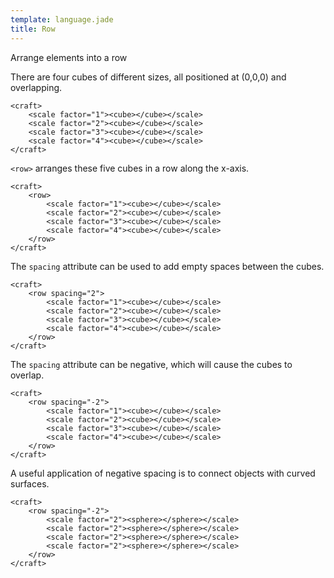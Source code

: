 ```yaml
---
template: language.jade
title: Row
---
```


Arrange elements into a row


There are four cubes of different sizes, all positioned at (0,0,0) and overlapping.
```craftml
<craft>
    <scale factor="1"><cube></cube></scale>
    <scale factor="2"><cube></cube></scale>
    <scale factor="3"><cube></cube></scale>
    <scale factor="4"><cube></cube></scale>
</craft>
```


`<row>` arranges these five cubes in a row along the x-axis.

```craftml
<craft>
    <row>
        <scale factor="1"><cube></cube></scale>
        <scale factor="2"><cube></cube></scale>
        <scale factor="3"><cube></cube></scale>
        <scale factor="4"><cube></cube></scale>
    </row>
</craft>
```

The `spacing` attribute can be used to add empty spaces between the cubes.


```craftml
<craft>
    <row spacing="2">
        <scale factor="1"><cube></cube></scale>
        <scale factor="2"><cube></cube></scale>
        <scale factor="3"><cube></cube></scale>
        <scale factor="4"><cube></cube></scale>
    </row>
</craft>
```

The `spacing` attribute can be negative, which will cause the cubes to overlap.

```craftml
<craft>
    <row spacing="-2">
        <scale factor="1"><cube></cube></scale>
        <scale factor="2"><cube></cube></scale>
        <scale factor="3"><cube></cube></scale>
        <scale factor="4"><cube></cube></scale>
    </row>
</craft>
```

A useful application of negative spacing is to connect objects with curved surfaces.

```craftml
<craft>
    <row spacing="-2">
        <scale factor="2"><sphere></sphere></scale>
        <scale factor="2"><sphere></sphere></scale>
        <scale factor="2"><sphere></sphere></scale>
        <scale factor="2"><sphere></sphere></scale>
    </row>
</craft>
```
